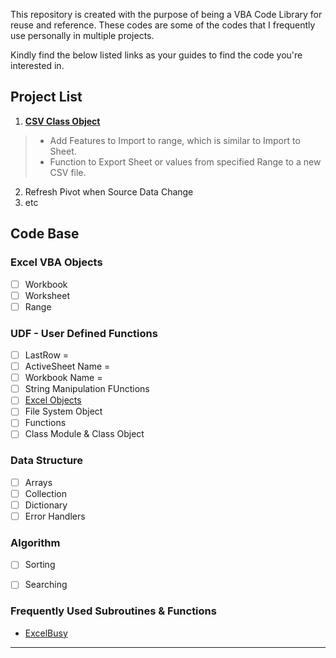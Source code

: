This repository is created with the purpose of being a VBA Code Library for reuse and reference. 
These codes are some of the codes that I frequently use personally in multiple projects. 

Kindly find the below listed links as your guides to find the code you're interested in. 

## Project List
1. **[CSV Class Object](https://github.com/amirmirmirdan/Excel-VBA/blob/main/CSV%20Class%20Object/Excel%20VBA%20-%20CSV%20Class%20Object.md#class-object)**

> - Add Features to Import to range, which is similar to Import to Sheet.
> - Function to Export Sheet or values from specified Range to a new CSV file.
  
2. Refresh Pivot when Source Data Change
3. etc

## Code Base
### Excel VBA Objects
- [ ] Workbook
- [ ] Worksheet
- [ ] Range

### UDF - User Defined Functions
- [ ] LastRow = 
- [ ] ActiveSheet Name = 
- [ ] Workbook Name = 
- [ ] String Manipulation FUnctions
- [ ] [Excel Objects](https://github.com/amirmirmirdan/Excel-VBA/edit/main/README.md#excel-application)
- [ ] File System Object
- [ ] Functions
- [ ] Class Module & Class Object

### Data Structure
- [ ] Arrays
- [ ] Collection
- [ ] Dictionary
- [ ] Error Handlers

### Algorithm 
- [ ] Sorting
- [ ] Searching


### Frequently Used Subroutines & Functions
- [ExcelBusy](Frequent_USed.md)


---
